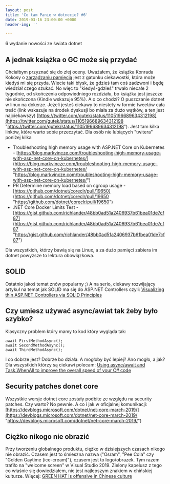 ```yaml
---
layout: post
title: 'Co tam Panie w dotnecie? #6'
date: 2019-03-16 23:00:00 +0000
header-img: ''

---
```

6 wydanie nowości ze świata dotnet

## A jednak książka o GC może się przydać

Chciałbym przyznać się do złej oceny. Uważałem, że książka Konrada Kokosy o [zarządzaniu pamięcią](https://prodotnetmemory.com) jest z gatunku ciekawostki, która może kiedyś mi się przyda. Wiecie taki błysk, że gdzieś tam coś zadzwoni i będę wiedział czego szukać. No więc to "kiedyś-gdzieś" trwało niecałe 2 tygodnie, od skończenia odpowiedniego rozdziału, bo książka jest jeszcze nie skończona (Kindle wskazuje 95%). A o co chodzi? O puszczanie dotnet w linux na dokerze. Jeżeli jesteś ciekawy to niestety w formie tweetów cała treść (link wskazuje na środek dyskusji bo miała za dużo wątków, a ten jest najciekawszy) [https://twitter.com/gutek/status/1105196689634312198](https://twitter.com/gutek/status/1105196689634312198 "https://twitter.com/gutek/status/1105196689634312198"). Jest tam kilka linków, które warto sobie przeczytać. Dla osób nie lubiących "twitera" poniżej kilka

* Troubleshooting high memory usage with ASP.NET Core on Kubernetes - [https://blog.markvincze.com/troubleshooting-high-memory-usage-with-asp-net-core-on-kubernetes/](https://blog.markvincze.com/troubleshooting-high-memory-usage-with-asp-net-core-on-kubernetes/ "https://blog.markvincze.com/troubleshooting-high-memory-usage-with-asp-net-core-on-kubernetes/")
* PR Determine memory load based on cgroup usage - [https://github.com/dotnet/coreclr/pull/19650](https://github.com/dotnet/coreclr/pull/19650 "https://github.com/dotnet/coreclr/pull/19650")
* .NET Core Docker Limits Test - [https://gist.github.com/richlander/48bb0ad51a2406937b61bea01de7cf87](https://gist.github.com/richlander/48bb0ad51a2406937b61bea01de7cf87 "https://gist.github.com/richlander/48bb0ad51a2406937b61bea01de7cf87")

Dla wszystkich, którzy bawią się na Linux, a za dużo pamięci zabiera im dotnet powyższe to lektura obowiązkowa.

## SOLID

Ostatnio jakoś temat znów popularny ;) A na serio, ciekawy rozwijający artykuł na temat jak SOLID ma się do ASP.NET Controllers czyli: [Visualizing thin ASP.NET Controllers via SOLID Principles](https://makingloops.com/visualizing-thin-controllers/)

## Czy umiesz używać async/awiat tak żeby było szybko?

Klasyczny problem który mamy to kod który wygląda tak:

    await FirstMethodAsync();
    await SecondMethodAsync();
    await ThirdMethodAsync();

I co dobrze jest? Dobrze bo działa. A mogłoby być lepiej? Ano mogło, a jak? Dla wszystkich którzy są ciekawi polecam: [Using async/await and Task.WhenAll to improve the overall speed of your C# code](https://jeremylindsayni.wordpress.com/2019/03/11/using-async-await-and-task-whenall-to-improve-the-overall-speed-of-your-c-code/)

## Security patches donet core

Wszystkie wersje dotnet core zostały podbite ze względu na security patches. Czy warto? No pewnie. A co i jak w oficjalnej komunikacji: [https://devblogs.microsoft.com/dotnet/net-core-march-2019/](https://devblogs.microsoft.com/dotnet/net-core-march-2019/ "https://devblogs.microsoft.com/dotnet/net-core-march-2019/")

## Ciężko nikogo nie obrazić

Przy tworzeniu globalnego produktu, ciężko w dzisiejszych czasach nikogo nie obrazić. Czasem jest to śmieszna nazwa ("Osram", "Pee Cola" czy "Golden Gaytime (ice-cream)"), czasem jest to logo/obrazek. Tym razem trafiło na "welcome screen" w Visual Studio 2019. Zielony kapelusz z tego co właśnie się dowiedziałem, nie jest najlepszym znakiem w chińskiej kulturze. Więcej: [GREEN HAT is offensive in Chinese culture](https://developercommunity.visualstudio.com/content/problem/475341/vs-installer-welcome-image-contains-offensive-elem.html)